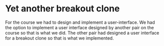# Yet another breakout clone
For the course we had to design and implement a user-interface. We had the option to implement a user interface designed by another pair on the course so that is what we did. The other pair had designed a user interface for a breakout clone so that is what we implemented.

